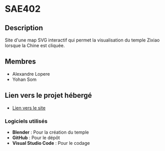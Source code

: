 # SAE402
## Description
Site d'une map SVG interactif qui permet la visualisation du temple Zixiao lorsque la Chine est cliquée.

## Membres
- Alexandre Lopere
- Yohan Som

## Lien vers le projet hébergé
- [Lien vers le site](https://yoh4nyo.github.io/SAE_401_v2/)

### Logiciels utilisés
- **Blender** : Pour la création du temple
- **GitHub** : Pour le dépôt
- **Visual Studio Code** : Pour le codage
